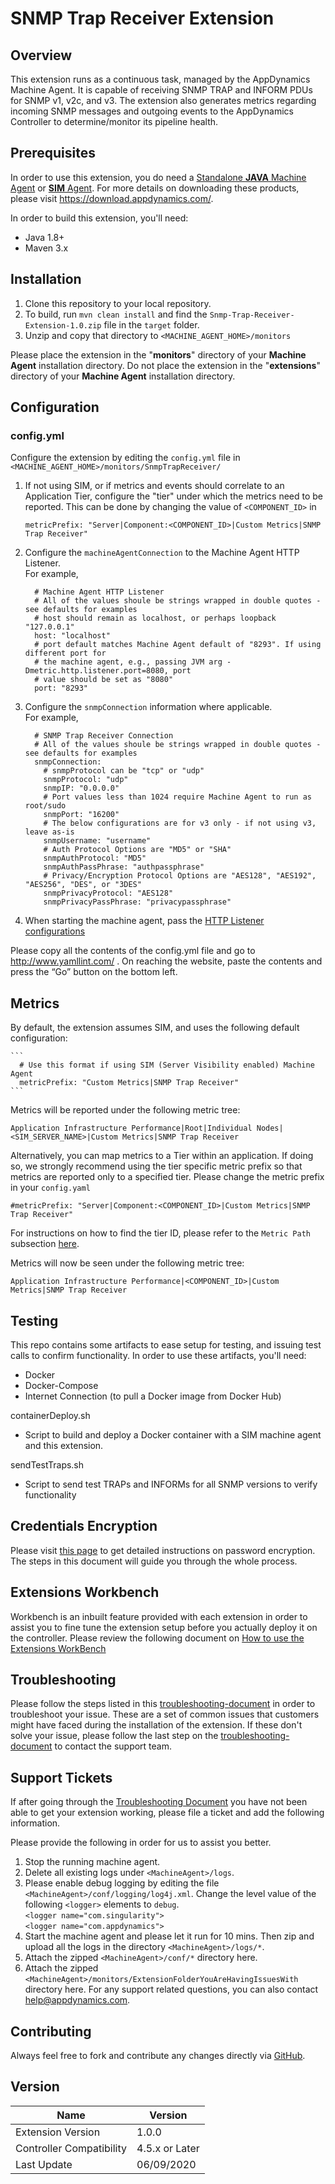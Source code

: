 # SNMP Trap Receiver Extension
## Overview
This extension runs as a continuous task, managed by the AppDynamics Machine Agent.  It is capable of receiving SNMP TRAP and INFORM PDUs for SNMP v1, v2c, and v3.  The extension also generates metrics regarding incoming SNMP messages and outgoing events to the AppDynamics Controller to determine/monitor its pipeline health.
 
## Prerequisites
In order to use this extension, you do need a [Standalone __JAVA__ Machine Agent](https://docs.appdynamics.com/display/PRO45/Standalone+Machine+Agents) or [__SIM__ Agent](https://docs.appdynamics.com/display/PRO45/Server+Visibility).  For more details on downloading these products, please  visit https://download.appdynamics.com/.

In order to build this extension, you'll need:
- Java 1.8+
- Maven 3.x

## Installation
1. Clone this repository to your local repository.
2. To build, run `mvn clean install` and find the `Snmp-Trap-Receiver-Extension-1.0.zip` file in the `target` folder.
3. Unzip and copy that directory to `<MACHINE_AGENT_HOME>/monitors`

Please place the extension in the "__monitors__" directory of your __Machine Agent__ installation directory. Do not place the extension in the "__extensions__" directory of your __Machine Agent__ installation directory.

## Configuration
### config.yml
Configure the extension by editing the `config.yml` file in `<MACHINE_AGENT_HOME>/monitors/SnmpTrapReceiver/`
1. If not using SIM, or if metrics and events should correlate to an Application Tier, configure the "tier" under which the metrics need to be reported. This can be done by changing the value of `<COMPONENT_ID>` in

     `metricPrefix: "Server|Component:<COMPONENT_ID>|Custom Metrics|SNMP Trap Receiver"`

2. Configure the `machineAgentConnection` to the Machine Agent HTTP Listener.<br/>For example,
 
    ```
      # Machine Agent HTTP Listener
      # All of the values shoule be strings wrapped in double quotes - see defaults for examples
      # host should remain as localhost, or perhaps loopback "127.0.0.1"
      host: "localhost"
      # port default matches Machine Agent default of "8293". If using different port for
      # the machine agent, e.g., passing JVM arg -Dmetric.http.listener.port=8080, port
      # value should be set as "8080"
      port: "8293"
    ```
 3. Configure the `snmpConnection` information where applicable.<br/>For example,
    ```
      # SNMP Trap Receiver Connection
      # All of the values shoule be strings wrapped in double quotes - see defaults for examples
      snmpConnection:
        # snmpProtocol can be "tcp" or "udp"
        snmpProtocol: "udp"
        snmpIP: "0.0.0.0"
        # Port values less than 1024 require Machine Agent to run as root/sudo
        snmpPort: "16200"
        # The below configurations are for v3 only - if not using v3, leave as-is
        snmpUsername: "username"
        # Auth Protocol Options are "MD5" or "SHA"
        snmpAuthProtocol: "MD5"
        snmpAuthPassPhrase: "authpassphrase"
        # Privacy/Encryption Protocol Options are "AES128", "AES192", "AES256", "DES", or "3DES"
        snmpPrivacyProtocol: "AES128"
        snmpPrivacyPassPhrase: "privacypassphrase"
    ```
 4. When starting the machine agent, pass the [HTTP Listener configurations](https://docs.appdynamics.com/display/PRO45/Standalone+Machine+Agent+HTTP+Listener)
 
Please copy all the contents of the config.yml file and go to http://www.yamllint.com/ . On reaching the website, paste the contents and press the “Go” button on the bottom left.

## Metrics
By default, the extension assumes SIM, and uses the following default configuration:

    ```
      # Use this format if using SIM (Server Visibility enabled) Machine Agent
      metricPrefix: "Custom Metrics|SNMP Trap Receiver"
    ```
    
Metrics will be reported under the following metric tree:

`Application Infrastructure Performance|Root|Individual Nodes|<SIM_SERVER_NAME>|Custom Metrics|SNMP Trap Receiver`

Alternatively, you can map metrics to a Tier within an application. If doing so, we strongly recommend using the tier specific metric prefix so that metrics are reported only to a specified tier. Please change the metric prefix in your `config.yaml`

`#metricPrefix: "Server|Component:<COMPONENT_ID>|Custom Metrics|SNMP Trap Receiver"`

For instructions on how to find the tier ID, please refer to the `Metric Path` subsection [here](https://docs.appdynamics.com/display/PRO44/Build+a+Monitoring+Extension+Using+Java).

Metrics will now be seen under the following metric tree:

`Application Infrastructure Performance|<COMPONENT_ID>|Custom Metrics|SNMP Trap Receiver`

## Testing
This repo contains some artifacts to ease setup for testing, and issuing test calls to confirm functionality.  In order to use these artifacts, you'll need:
- Docker
- Docker-Compose
- Internet Connection (to pull a Docker image from Docker Hub)

containerDeploy.sh
- Script to build and deploy a Docker container with a SIM machine agent and this extension.

sendTestTraps.sh
- Script to send test TRAPs and INFORMs for all SNMP versions to verify functionality

## Credentials Encryption
Please visit [this page](https://community.appdynamics.com/t5/Knowledge-Base/How-to-use-Password-Encryption-with-Extensions/ta-p/29397) to get detailed instructions on password encryption. The steps in this document will guide you through the whole process.

## Extensions Workbench
Workbench is an inbuilt feature provided with each extension in order to assist you to fine tune the extension setup before you actually deploy it on the controller. Please review the following document on [How to use the Extensions WorkBench](https://community.appdynamics.com/t5/Knowledge-Base/How-to-use-the-Extensions-WorkBench/ta-p/30130)

## Troubleshooting
Please follow the steps listed in this [troubleshooting-document](https://community.appdynamics.com/t5/Knowledge-Base/How-to-troubleshoot-missing-custom-metrics-or-extensions-metrics/ta-p/28695) in order to troubleshoot your issue. These are a set of common issues that customers might have faced during the installation of the extension. If these don't solve your issue, please follow the last step on the [troubleshooting-document](https://community.appdynamics.com/t5/Knowledge-Base/How-to-troubleshoot-missing-custom-metrics-or-extensions-metrics/ta-p/28695) to contact the support team.

## Support Tickets
If after going through the [Troubleshooting Document](https://community.appdynamics.com/t5/Knowledge-Base/How-to-troubleshoot-missing-custom-metrics-or-extensions-metrics/ta-p/28695) you have not been able to get your extension working, please file a ticket and add the following information.

Please provide the following in order for us to assist you better.

1. Stop the running machine agent.
2. Delete all existing logs under `<MachineAgent>/logs`.
3. Please enable debug logging by editing the file `<MachineAgent>/conf/logging/log4j.xml`. Change the level value of the following `<logger>` elements to `debug`.
   </br>`<logger name="com.singularity">`
   </br>`<logger name="com.appdynamics">`
4. Start the machine agent and please let it run for 10 mins. Then zip and upload all the logs in the directory `<MachineAgent>/logs/*`.
5. Attach the zipped `<MachineAgent>/conf/*` directory here.
6. Attach the zipped `<MachineAgent>/monitors/ExtensionFolderYouAreHavingIssuesWith` directory here.
For any support related questions, you can also contact [help@appdynamics.com](mailto:help@appdynamics.com).

## Contributing
Always feel free to fork and contribute any changes directly via [GitHub](https://github.com/Appdynamics/snmp-trap-receiver-extension).

## Version
Name |	Version
---|---
Extension Version |	1.0.0
Controller Compatibility | 4.5.x or Later
Last Update |	06/09/2020

